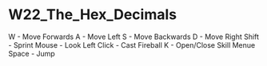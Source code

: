 # W22_The_Hex_Decimals
W - Move Forwards
A - Move Left
S - Move Backwards
D - Move Right
Shift - Sprint
Mouse - Look
Left Click - Cast Fireball
K - Open/Close Skill Menue
Space - Jump